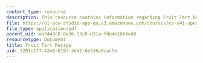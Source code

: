 ```yaml
---
content_type: resource
description: This resource contains information regarding Fruit Tart Recipe.
file: https://ol-ocw-studio-app-qa.s3.amazonaws.com/courses/es-s41-speak-italian-with-your-mouth-full-spring-2012/3201c17742e0019f3d428e536c8cac5e_MITES_S41S12_recipe_12b.pdf
file_type: application/pdf
parent_uid: aa2443c8-8a36-13c0-d31a-fda4e1664e48
resourcetype: Document
title: Fruit Tart Recipe
uid: 3201c177-42e0-019f-3d42-8e536c8cac5e
---
```

